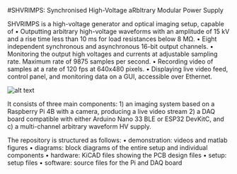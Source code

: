 #SHVRIMPS: Synchronised High-Voltage aRbItrary Modular Power Supply

SHVRIMPS is a high-voltage generator and optical imaging setup, capable of
• Outputting arbitrary high-voltage waveforms with an amplitude of 15 kV and a rise time less than 10 ms for load resistances below 8 MΩ.
• Eight independent synchronous and asynchronous 16-bit output channels.
• Monitoring the output high voltages and currents at adjustable sampling rate. Maximum rate of 9875 samples per second.
• Recording video of samples at a rate of 120 fps at 640x480 pixels.
• Displaying live video feed, control panel, and monitoring data on a GUI, accessible over Ethernet.

![alt text](https://github.com/nhatminh2h/SHVRIMPS/blob/main/diagrams/Graphical%20Abstract.png)

It consists of three main components: 1) an imaging system based on a Raspberry Pi 4B with a camera, producing a live video stream 2) a DAQ board compatible with either Arduino Nano 33 BLE or ESP32 DevKitC, and c) a multi-channel arbitrary waveform HV supply.

The repository is structured as follows:
• demonstration: videos and matlab figures
• diagrams: block diagrams of the entire setup and individual components
• hardware: KiCAD files showing the PCB design files
• setup: setup files
• software: source files for the Pi and DAQ board
